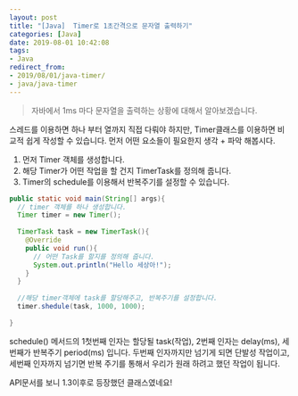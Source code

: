 ```yaml
---
layout: post
title: "[Java]  Timer로 1초간격으로 문자열 출력하기"
categories: [Java]
date: 2019-08-01 10:42:08
tags: 
- Java
redirect_from: 
- 2019/08/01/java-timer/
- java/java-timer
---
```


> 자바에서 1ms 마다 문자열을 출력하는 상황에 대해서 알아보겠습니다. 



스레드를 이용하면 하나 부터 열까지 직접 다뤄야 하지만, Timer클래스를 이용하면 비교적 쉽게 작성할 수 있습니다.  먼저 어떤 요소들이 필요한지 생각 + 파악 해봅시다. 

1. 먼저 Timer 객체를 생성합니다. 
2. 해당 Timer가 어떤 작업을 할 건지 TimerTask를 정의해 줍니다. 
3. Timer의 schedule를 이용해서 반복주기를 설정할 수 있습니다. 

```java
public static void main(String[] args){
  // timer 객체를 하나 생성합니다.
  Timer timer = new Timer();
  
  TimerTask task = new TimerTask(){
    @Override
    public void run(){
      // 어떤 Task를 할지를 정의해 줍니다.
      System.out.println("Hello 세상아!");
    }
  }
  
  //해당 timer객체에 task를 할당해주고, 반복주기를 설정합니다.
  timer.shedule(task, 1000, 1000);
  
}
```



schedule() 메서드의 1첫번째 인자는 할당될 task(작업), 2번째 인자는 delay(ms), 세번째가 반복주기 period(ms) 입니다. 두번째 인자까지만 넘기게 되면 단발성 작업이고, 세번째 인자까지 넘기면 반복 주기를 통해서 우리가 원래 하려고 했던 작업이 됩니다. 



API문서를 보니 1.3이후로 등장했던 클래스였네요! 